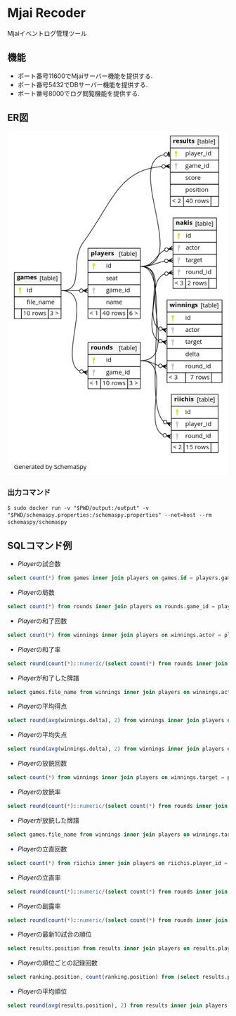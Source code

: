 # Mjai Recoder
Mjaiイベントログ管理ツール

## 機能
- ポート番号11600でMjaiサーバー機能を提供する.
- ポート番号5432でDBサーバー機能を提供する.
- ポート番号8000でログ閲覧機能を提供する.

## ER図
![ER図](relationships.real.large.png)

### 出力コマンド
```shell
$ sudo docker run -v "$PWD/output:/output" -v "$PWD/schemaspy.properties:/schemaspy.properties" --net=host --rm schemaspy/schemaspy
```

## SQLコマンド例

- *Player*の試合数
```sql
select count(*) from games inner join players on games.id = players.game_id where players.name = 'Player';
```

- *Player*の局数
```sql
select count(*) from rounds inner join players on rounds.game_id = players.game_id where players.name = 'Player';
```

- *Player*の和了回数
```sql
select count(*) from winnings inner join players on winnings.actor = players.id where players.name = 'Player';
```

- *Player*の和了率
```sql
select round(count(*)::numeric/(select count(*) from rounds inner join players on rounds.game_id = players.game_id where players.name = 'Player'), 2) as ratio from winnings inner join players on winnings.actor = players.id where players.name = 'Player';
```

- *Player*が和了した牌譜
```sql
select games.file_name from winnings inner join players on winnings.actor = players.id inner join games on players.game_id = games.id where players.name = 'Player';
```

- *Player*の平均得点
```sql
select round(avg(winnings.delta), 2) from winnings inner join players on winnings.actor = players.id where players.name = 'Player';
```

- *Player*の平均失点
```sql
select round(avg(winnings.delta), 2) from winnings inner join players on winnings.actor != players.id and winnings.target = players.id where players.name = 'Player';
```

- *Player*の放銃回数
```sql
select count(*) from winnings inner join players on winnings.target = players.id where winnings.actor != players.id and players.name = 'Player';
```

- *Player*の放銃率
```sql
select round(count(*)::numeric/(select count(*) from rounds inner join players on rounds.game_id = players.game_id where players.name = 'Player'), 2) as ratio from winnings inner join players on winnings.target = players.id where winnings.actor != players.id and players.name = 'Player';
```

- *Player*が放銃した牌譜
```sql
select games.file_name from winnings inner join players on winnings.target = players.id inner join games on players.game_id = games.id where winnings.actor != players.id and players.name = 'Player';
```

- *Player*の立直回数
```sql
select count(*) from riichis inner join players on riichis.player_id = players.id where players.name = 'Player';
```

- *Player*の立直率
```sql
select round(count(*)::numeric/(select count(*) from rounds inner join players on rounds.game_id = players.game_id where players.name = 'Player'), 2) from riichis inner join players on riichis.player_id = players.id where players.name = 'Player';
```

- *Player*の副露率
```sql
select round(count(*)::numeric/(select count(*) from rounds inner join players on rounds.game_id = players.game_id where players.name = 'Player'), 2) from (select distinct nakis.actor, nakis.round_id from nakis inner join players on nakis.actor = players.id where players.name = 'Player') as foo;
```

- *Player*の最新10試合の順位
```sql
select results.position from results inner join players on results.player_id = players.id where players.name = 'Player' order by results.game_id desc limit 10;
```

- *Player*の順位ごとの記録回数
```sql
select ranking.position, count(ranking.position) from (select results.position from results inner join players on results.player_id = players.id where players.name = 'Player') as ranking group by ranking.position order by ranking.position;
```

- *Player*の平均順位
```sql
select round(avg(results.position), 2) from results inner join players on results.player_id = players.id where players.name = 'Player';
```
